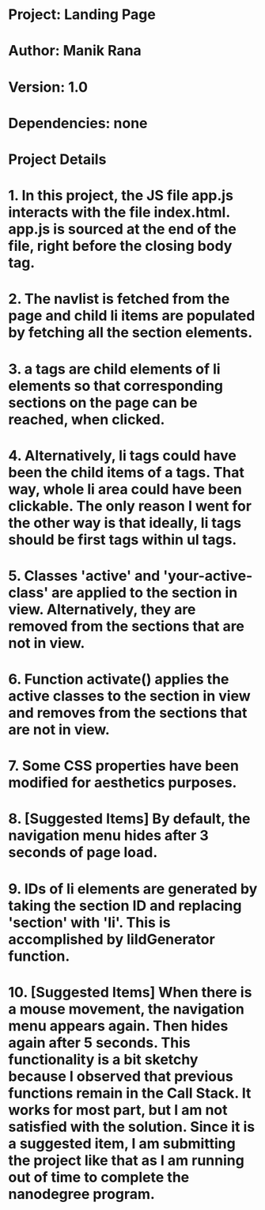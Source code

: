 # Project: Landing Page

# Author: Manik Rana

# Version: 1.0

# Dependencies: none

# Project Details

# 1. In this project, the JS file app.js interacts with the file index.html. app.js is sourced at the end of the file, right before the closing body tag.

# 2. The navlist is fetched from the page and child li items are populated by fetching all the section elements.

# 3. a tags are child elements of li elements so that corresponding sections on the page can be reached, when clicked.

# 4. Alternatively, li tags could have been the child items of a tags. That way, whole li area could have been clickable. The only reason I went for the other way is that ideally, li tags should be first tags within ul tags.

# 5. Classes 'active' and 'your-active-class' are applied to the section in view. Alternatively, they are removed from the sections that are not in view.

# 6. Function activate() applies the active classes to the section in view and removes from the sections that are not in view.

# 7. Some CSS properties have been modified for aesthetics purposes.

# 8. [Suggested Items] By default, the navigation menu hides after 3 seconds of page load.

# 9. IDs of li elements are generated by taking the section ID and replacing 'section' with 'li'. This is accomplished by liIdGenerator function.

# 10. [Suggested Items] When there is a mouse movement, the navigation menu appears again. Then hides again after 5 seconds. This functionality is a bit sketchy because I observed that previous functions remain in the Call Stack. It works for most part, but I am not satisfied with the solution. Since it is a suggested item, I am submitting the project like that as I am running out of time to complete the nanodegree program.
